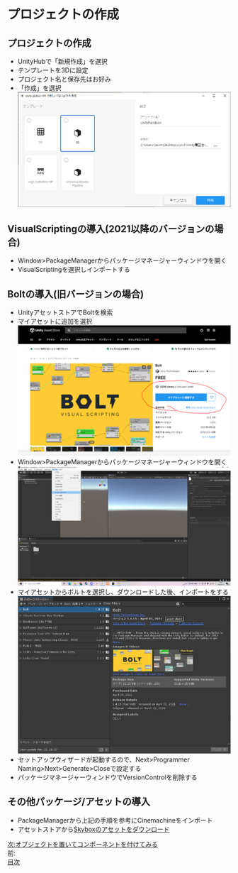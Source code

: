 # プロジェクトの作成
## プロジェクトの作成  
- UnityHubで「新規作成」を選択
- テンプレートを3Dに設定
- プロジェクト名と保存先はお好み
- 「作成」を選択
![プロジェクトの設定例](https://github.com/Naja-Naja/Unity_Handson/blob/main/Handson/projectsetting.png)

## VisualScriptingの導入(2021以降のバージョンの場合)
- Window>PackageManagerからパッケージマネージャーウィンドウを開く
- VisualScriptingを選択しインポートする


##  Boltの導入(旧バージョンの場合)
- UnityアセットストアでBoltを検索
- マイアセットに追加を選択
![マイアセットに追加](https://github.com/Naja-Naja/Unity_Handson/blob/main/Handson/addbolt.png)
- Window>PackageManagerからパッケージマネージャーウィンドウを開く
![マイアセットに追加](https://github.com/Naja-Naja/Unity_Handson/blob/main/Handson/2022-05-15%20(2).png)
- マイアセットからボルトを選択し、ダウンロードした後、インポートをする　　
![マイアセットに追加](https://github.com/Naja-Naja/Unity_Handson/blob/main/Handson/2022-05-15%20(3).png)
- セットアップウィザードが起動するので、Next>Programmer Naming>Next>Generate>Closeで設定する
- パッケージマネージャーウィンドウでVersionControlを削除する

## その他パッケージ/アセットの導入
- PackageManagerから上記の手順を参考にCinemachineをインポート
- アセットストアから[Skyboxのアセットをダウンロード](https://assetstore.unity.com/packages/2d/textures-materials/sky/cloudy-summer-day-skybox-1079)  


[次:オブジェクトを置いてコンポーネントを付けてみる](https://github.com/Naja-Naja/Unity_Handson/blob/main/Handson/chapter2.md)  
前:  
[目次](https://github.com/Naja-Naja/Unity_Handson)  
